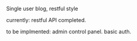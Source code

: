 Single user blog, restful style

currently:
restful API completed.


to be implmented:
admin control panel.
basic auth.